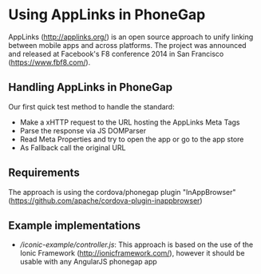 Using AppLinks in PhoneGap
=================

AppLinks (http://applinks.org/) is an open source approach to unify linking between mobile apps and across platforms.
The project was announced and released at Facebook's F8 conference 2014 in San Francisco (https://www.fbf8.com/).

## Handling AppLinks in PhoneGap
Our first quick test method to handle the standard:
* Make a xHTTP request to the URL hosting the AppLinks Meta Tags
* Parse the response via JS DOMParser
* Read Meta Properties and try to open the app or go to the app store
* As Fallback call the original URL

## Requirements
The approach is using the cordova/phonegap plugin "InAppBrowser" (https://github.com/apache/cordova-plugin-inappbrowser)

## Example implementations
* */iconic-example/controller.js*: This approach is based on the use of the Ionic Framework (http://ionicframework.com/), however it should be usable with any AngularJS phonegap app
